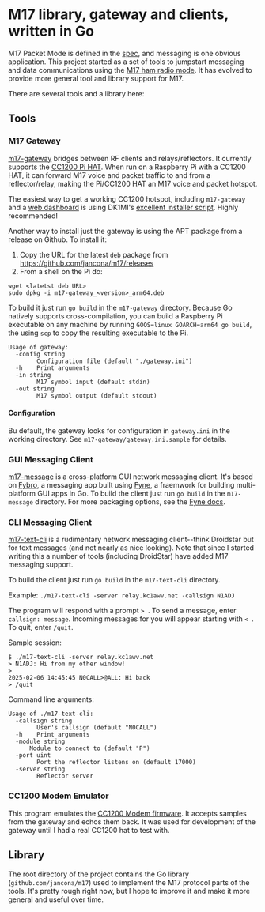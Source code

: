 # M17 library, gateway and clients, written in Go 

M17 Packet Mode is defined in the [spec](https://spec.m17project.org), and messaging is one obvious application. This project started as a set of tools to jumpstart messaging and data communications using the [M17 ham radio mode](https://m17foundation.org/). It has evolved to provide more general tool and library support for M17.

There are several tools and a library here:

## Tools

### M17 Gateway

[m17-gateway](./cmd/m17-gateway/) bridges between RF clients and relays/reflectors. It currently supports the [CC1200 Pi HAT](https://github.com/M17-Project/CC1200_HAT-hw). When run on a Raspberry Pi with a CC1200 HAT, it can forward M17 voice and packet traffic to and from a reflector/relay, making the Pi/CC1200 HAT an M17 voice and packet hotspot. 

The easiest way to get a working CC1200 hotspot, including `m17-gateway` and a [web dashboard](https://github.com/M17-Project/rpi-dashboard) is using DK1MI's [excellent installer script](https://github.com/DK1MI/cc1200-hotspot-installer). Highly recommended!

Another way to install just the gateway is using the APT package from a release on Github. To install it:

1. Copy the URL for the latest `deb` package from https://github.com/jancona/m17/releases
2. From a shell on the Pi do:
```
wget <latetst deb URL>
sudo dpkg -i m17-gateway_<version>_arm64.deb
```

To build it just run `go build` in the `m17-gateway` directory. Because Go natively supports cross-compilation, you can build a Raspberry Pi executable on any machine by running `GOOS=linux GOARCH=arm64 go build`, the using `scp` to copy the resulting executable to the Pi.

<!--
It can also accept a stream of float samples (as generated by [m17-packet-encode -f](https://github.com/M17-Project/M17_Implementations/tree/main/SP5WWP/m17-packet)) and forward that on to a relay/reflector. It also does the reverse, receiving messages from a relay/reflector and encoding them as M17 samples suitable for a client like `m17-packet-decode`.

Example: `./gateway -debug -server relay.kc1awv.net <testdata/message.flt`

If you have an instance of `m17-text-cli` connected to the same relay with callsign `AB1CDE`, a message should appear in that client.

Or in the other direction, `./gateway -debug -server relay.kc1awv.net | ./m17-packet-decode` will use `m17-packet-decode` to display messages received from the reflector.

It can also do both encoding and decoding at the same time.
-->

```
Usage of gateway:
  -config string
    	Configuration file (default "./gateway.ini")
  -h	Print arguments
  -in string
    	M17 symbol input (default stdin)
  -out string
    	M17 symbol output (default stdout)
```

#### Configuration

Bu default, the gateway looks for configuration in `gateway.ini` in the working directory. See `m17-gateway/gateway.ini.sample` for details.

### GUI Messaging Client

[m17-message](./cmd/m17-message/) is a cross-platform GUI network messaging client. It's based on [Fybro](https://github.com/andydotxyz/fybro), a  messaging app built using [Fyne](https://fyne.io/), a fraemwork for building multi-platform GUI apps in Go. To build the client just run `go build` in the `m17-message` directory. For more packaging options, see the [Fyne docs](https://docs.fyne.io/started/packaging).

### CLI Messaging Client

[m17-text-cli](./cmd/m17-text-cli/) is a rudimentary network messaging client--think Droidstar but for text messages (and not nearly as nice looking). Note that since I started writing this a number of tools (including DroidStar) have added M17 messaging support.

To build the client just run `go build` in the `m17-text-cli` directory. 

Example: `./m17-text-cli -server relay.kc1awv.net -callsign N1ADJ`

The program will respond with a prompt `> `. To send a message, enter `callsign: message`. Incoming messages for you will appear starting with `< `. To quit, enter `/quit`.

Sample session:
```
$ ./m17-text-cli -server relay.kc1awv.net
> N1ADJ: Hi from my other window!
>
2025-02-06 14:45:45 N0CALL>@ALL: Hi back
> /quit
```

Command line arguments:
```
Usage of ./m17-text-cli:
  -callsign string
    	User's callsign (default "N0CALL")
  -h	Print arguments
  -module string
      Module to connect to (default "P")
  -port uint
    	Port the reflector listens on (default 17000)
  -server string
    	Reflector server
```

### CC1200 Modem Emulator

This program emulates the [CC1200 Modem firmware](https://github.com/M17-Project/CC1200_HAT-fw). It accepts samples from the gateway and echos them back. It was used for development of the gateway until I had a real CC1200 hat to test with.

## Library

The root directory of the project contains the Go library (`github.com/jancona/m17`) used to implement the M17 protocol parts of the tools. It's pretty rough right now, but I hope to improve it and make it more general and useful over time.
